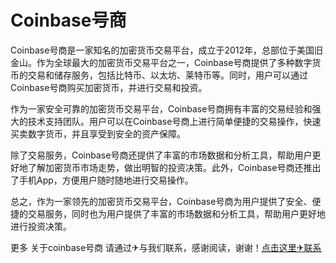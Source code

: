 # Coinbase号商

Coinbase号商是一家知名的加密货币交易平台，成立于2012年，总部位于美国旧金山。作为全球最大的加密货币交易平台之一，Coinbase号商提供了多种数字货币的交易和储存服务，包括比特币、以太坊、莱特币等。同时，用户可以通过Coinbase号商购买加密货币，并进行交易和投资。

作为一家安全可靠的加密货币交易平台，Coinbase号商拥有丰富的交易经验和强大的技术支持团队。用户可以在Coinbase号商上进行简单便捷的交易操作，快速买卖数字货币，并且享受到安全的资产保障。

除了交易服务，Coinbase号商还提供了丰富的市场数据和分析工具，帮助用户更好地了解加密货币市场走势，做出明智的投资决策。此外，Coinbase号商还推出了手机App，方便用户随时随地进行交易操作。

总之，作为一家领先的加密货币交易平台，Coinbase号商为用户提供了安全、便捷的交易服务，同时也为用户提供了丰富的市场数据和分析工具，帮助用户更好地进行投资决策。

更多 关于coinbase号商 请通过✈与我们联系，感谢阅读，谢谢！[点击这里✈联系](https://t.me/LM999bot)